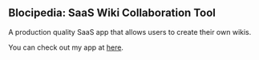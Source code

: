 ## Blocipedia: SaaS Wiki Collaboration Tool

A production quality SaaS app that allows users to create their own wikis.

You can check out my app at [here](https://jason-quaccia-blocipedia.herokuapp.com).